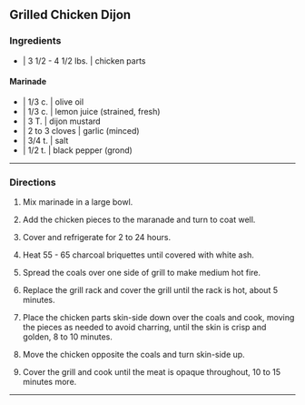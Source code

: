 ## Grilled Chicken Dijon


### Ingredients

* | 3 1/2 - 4 1/2 lbs. | chicken parts


#### Marinade

* | 1/3 c.        | olive oil
* | 1/3 c.        | lemon juice (strained, fresh)
* | 3 T.          | dijon mustard
* | 2 to 3 cloves | garlic (minced)
* | 3/4 t.        | salt
* | 1/2 t.        | black pepper (grond)

---

### Directions

1. Mix marinade in a large bowl.
1. Add the chicken pieces to the maranade and turn to coat well.
1. Cover and refrigerate for 2 to 24 hours. 

1. Heat 55 - 65 charcoal briquettes until covered with white ash.
1. Spread the coals over one side of grill to make medium hot fire.
1. Replace the grill rack and cover the grill until the rack is hot, about 5 minutes.
1. Place the chicken parts skin-side down over the coals and cook, moving the pieces as needed to avoid charring, until the skin is crisp and golden, 8 to 10 minutes.
1. Move the chicken opposite the coals and turn skin-side up.
1. Cover the grill and cook until the meat is opaque throughout, 10 to 15 minutes more.

---

